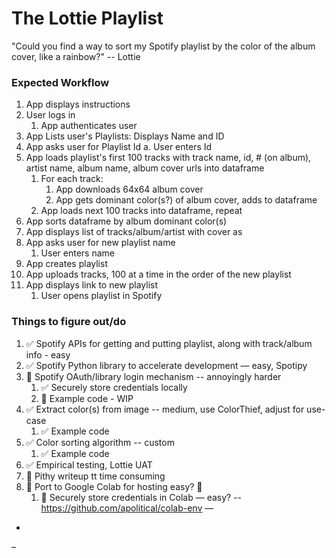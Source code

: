 # The Lottie Playlist
 "Could you find a way to sort my Spotify playlist by the color of the album cover, like a rainbow?" -- Lottie

### Expected Workflow
1. App displays instructions
1. User logs in
    1. App authenticates user
1. App Lists user's Playlists: Displays Name and ID
1. App asks user for Playlist Id
    a. User enters Id
1. App loads playlist's first 100 tracks with track name, id, # (on album), artist name, album name, album cover urls into dataframe
    1. For each track: 
        1. App downloads 64x64 album cover
        1. App gets dominant color(s?) of album cover, adds to dataframe
    1. App loads next 100 tracks into dataframe, repeat
1. App sorts dataframe by album dominant color(s)
1. App displays list of tracks/album/artist with cover as 
1. App asks user for new playlist name
    1. User enters name
1. App creates playlist
1. App uploads tracks, 100 at a time in the order of the new playlist
1. App displays link to new playlist
    1. User opens playlist in Spotify


### Things to figure out/do
1. ✅ Spotify APIs for getting and putting playlist, along with track/album info - easy
1. ✅ Spotify Python library to accelerate development — easy, Spotipy
1. 🔳 Spotify OAuth/library login mechanism -- annoyingly harder
   1. ✅ Securely store credentials locally
   1. 👷 Example code - WIP
1. ✅ Extract color(s) from image -- medium, use ColorThief, adjust for use-case
    1. ✅ Example code
1. ✅ Color sorting algorithm -- custom
    1. ✅ Example code
1. ✅ Empirical testing, Lottie UAT 
1. 🔳 Pithy writeup tt time consuming
1. 🔳 Port to Google Colab for hosting  easy? 🤞
   1. 🔳 Securely store credentials in Colab — easy? -- https://github.com/apolitical/colab-env
—
-
–
